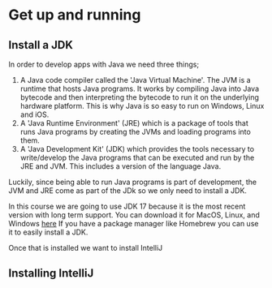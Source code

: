 # Get up and running

## Install a JDK

In order to develop apps with Java we need three things;

1. A Java code compiler called the 'Java Virtual Machine'. The JVM is a runtime that hosts Java programs. It works by compiling Java into Java bytecode and then interpreting the bytecode to run it on the underlying hardware platform. This is why Java is so easy to run on Windows, Linux and iOS.
2. A 'Java Runtime Environment' (JRE) which is a package of tools that runs Java programs by creating the JVMs and loading programs into them.
3. A 'Java Development Kit' (JDK) which provides the tools necessary to write/develop the Java programs that can be executed and run by the JRE and JVM. This includes a version of the language Java.

Luckily, since being able to run Java programs is part of development, the JVM and JRE come as part of the JDk so we only need to install a JDK.

In this course we are going to use JDK 17 because it is the most recent version with long term support.
You can download it for MacOS, Linux, and Windows [here](https://www.oracle.com/java/technologies/downloads/#java17)
If you have a package manager like Homebrew you can use it to easily install a JDK.

Once that is installed we want to install IntelliJ

## Installing IntelliJ
